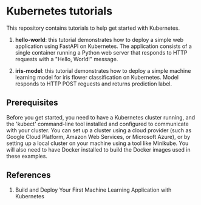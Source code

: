 # Kubernetes tutorials

This repository contains tutorials to help get started with Kubernetes.

1. **hello-world**: this tutorial demonstrates how to deploy a simple web application using FastAPI on Kubernetes. The application consists of a single container running a Python web server that responds to HTTP requests with a "Hello, World!" message.

2. **iris-model**: this tutorial demonstrates how to deploy a simple machine learning model for iris flower classification on Kubernetes. Model responds to HTTP POST reguests and returns prediction label.

## Prerequisites

Before you get started, you need to have a Kubernetes cluster running, and the 'kubect' command-line tool installed and configured to communicate with your cluster. You can set up a cluster using a cloud provider (such as Google Cloud Platform, Amazon Web Services, or Microsoft Azure), or by setting up a local cluster on your machine using a tool like Minikube.
You will also need to have Docker installed to build the Docker images used in these examples.

## References

1. Build and Deploy Your First Machine Learning Application with Kubernetes